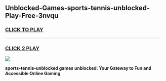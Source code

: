 
## Unblocked-Games-sports-tennis-unblocked-Play-Free-3nvqu
<h3>
<a href="https://premium76.site?title=sports-tennis-unblocked&ref=20M">CLICK TO PLAY</a></h3>
<hr>

<h3>
<a href="https://premium76.site?title=sports-tennis-unblocked&ref=20M">CLICK 2 PLAY</a>
  
</h3>

<a href="https://premium76.site?title=sports-tennis-unblocked&ref=19M"><img src="https://clearcache.store/games.png"></a>


**sports-tennis-unblocked games unblocked: Your Gateway to Fun and Accessible Online Gaming**
